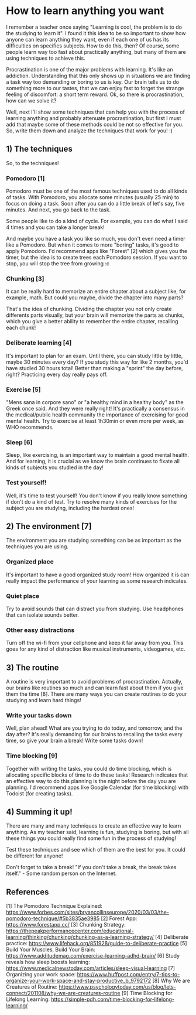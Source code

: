 # How to learn anything you want

I remember a teacher once saying "Learning is cool, the problem is to do the studying to learn it". I found it this idea to be so important to show how anyone can learn anything they want, even if each one of us has its difficulties on specifics subjects. How to do this, then? Of course, some people learn way too fast about practically anything, but many of them are using techniques to achieve this. 

Procrastination is one of the major problems with learning. It's like an addiction. Understanding that this only shows up in situations we are finding a task way too demanding or boring to us is key. Our brain tells us to do something more to our tastes, that we can enjoy fast to forget the strange feeling of discomfort: a short term reward. Ok, so there is procrastination, how can we solve it?

Well, next I'll show some techniques that can help you with the process of learning anything and probably attenuate procrastination, but first I must add that maybe some of these methods could be not so effective for you. So, write them down and analyze the techniques that work for you! :)

## 1) The techniques

So, to the techniques!

### Pomodoro [1]

Pomodoro must be one of the most famous techniques used to do all kinds of tasks. With Pomodoro, you allocate some minutes (usually 25 min) to focus on doing a task. Soon after you can do a little break of let's say, five minutes. And next, you go back to the task.

Some people like to do a kind of cycle. For example, you can do what I said 4 times and you can take a longer break!

And maybe you have a task you like so much, you don't even need a timer like a Pomodoro. But when it comes to more "boring" tasks, it's good to apply Pomodoro. I'd recommend apps like "Forest" [2] which gives you the timer, but the idea is to create trees each Pomodoro session. If you want to stop, you will stop the tree from growing :c

### Chunking [3]

It can be really hard to memorize an entire chapter about a subject like, for example, math. But could you maybe, divide the chapter into many parts?

That's the idea of chunking. Dividing the chapter you not only create differents parts visually, but your brain will memorize the parts as chunks, which you give a better ability to remember the entire chapter, recalling each chunk!

### Deliberate learning [4]

It's important to plan for an exam. Until there, you can study little by little, maybe 30 minutes every day? If you study this way for like 2 months, you'd have studied 30 hours total! Better than making a "sprint" the day before, right? Practicing every day really pays off.

### Exercise [5]

"Mens sana in corpore sano" or "a healthy mind in a healthy body" as the Greek once said. And they were really right! It's practically a consensus in the medical/public health community the importance of exercising for good mental health. Try to exercise at least 1h30min or even more per week, as WHO recommends.

### Sleep [6]

Sleep, like exercising, is an important way to maintain a good mental health. And for learning, it is crucial as we know the brain continues to fixate all kinds of subjects you studied in the day!

### Test yourself!

Well, it's time to test yourself! You don't know if you really know something if don't do a kind of test. Try to resolve many kinds of exercises for the subject you are studying, including the hardest ones!

## 2) The environment [7]

The environment you are studying something can be as important as the techniques you are using.

### Organized place

It's important to have a good organized study room! How organized it is can really impact the performance of your learning as some research indicates.

### Quiet place

Try to avoid sounds that can distract you from studying. Use headphones that can isolate sounds better.

### Other easy distractions

Turn off the wi-fi from your cellphone and keep it far away from you. This goes for any kind of distraction like musical instruments, videogames, etc.

## 3) The routine

A routine is very important to avoid problems of procrastination. Actually, our brains like routines so much and can learn fast about them if you give them the time [8]. There are many ways you can create routines to do your studying and learn hard things!

### Write your tasks down

Well, plan ahead! What are you trying to do today, and tomorrow, and the day after? It's really demanding for our brains to recalling the tasks every time, so give your brain a break! Write some tasks down!

### Time blocking [9]

Together with writing the tasks, you could do time blocking, which is allocating specific blocks of time to do these tasks! Research indicates that an effective way to do this planning is the night before the day you are planning. I'd recommend apps like Google Calendar (for time blocking) with Todoist (for creating tasks).

## 4) Summing it up!

There are many and many techniques to create an effective way to learn anything. As my teacher said, learning is fun, studying is boring, but with all these things you could really find some fun in the process of studying! 

Test these techniques and see which of them are the best for you. It could be different for anyone!

Don't forget to take a break! "If you don't take a break, the break takes itself." - Some random person on the Internet.

## References

[1] The Pomodoro Technique Explained: https://www.forbes.com/sites/bryancollinseurope/2020/03/03/the-pomodoro-technique/#5b3835ae3985
[2] Forest App: https://www.forestapp.cc/
[3] Chunking Strategy: https://thepeakperformancecenter.com/educational-learning/thinking/chunking/chunking-as-a-learning-strategy/
[4] Deliberate practice: https://www.lifehack.org/851928/guide-to-deliberate-practice
[5] Build Your Muscles, Build Your Brain: https://www.additudemag.com/exercise-learning-adhd-brain/
[6] Study reveals how sleep boosts learning: https://www.medicalnewstoday.com/articles/sleep-visual-learning
[7] Organizing your work space: https://www.huffpost.com/entry/7-tips-to-organize-your-work-space-and-stay-productive_b_9792172
[8] Why We are Creatures of Routine: https://www.psychologytoday.com/us/blog/lets-connect/201108/why-we-are-creatures-routine
[9] Time Blocking for Lifelong Learning: https://simple-pdh.com/time-blocking-for-lifelong-learning/